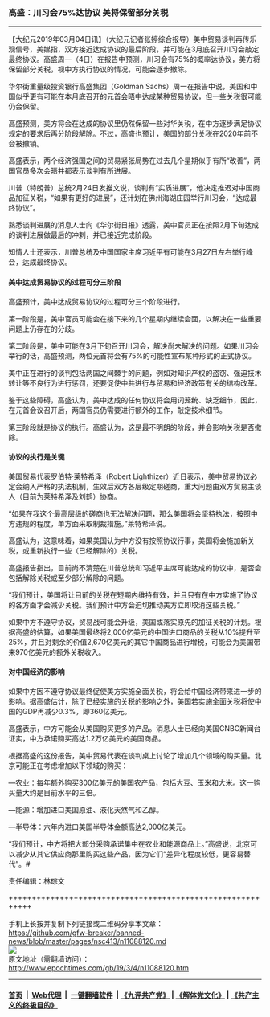 ### 高盛：川习会75%达协议 美将保留部分关税
------------------------

<p>
 【大纪元2019年03月04日讯】（大纪元记者张婷综合报导）美中贸易谈判再传乐观信号，美媒指，双方接近达成协议的最后阶段，并可能在3月底召开川习会敲定最终协议。高盛周一（4日）在报告中预测，川习会有75%的概率达协议，美方将保留部分关税，视中方执行协议的情况，可能会逐步撤除。
</p>
<p>
 华尔街重量级投资银行高盛集团（Goldman Sachs）周一在报告中说，美国和中国似乎更有可能在本月底召开的元首会晤中达成某种贸易协议，但一些关税很可能仍会保留。
</p>
<p>
 高盛预测，美方将会在达成的协议里仍然保留一些对华关税，在中方逐步满足协议规定的要求后再分阶段解除。不过，高盛也预计，美国的部分关税在2020年前不会被撤销。
</p>
<p>
 高盛表示，两个经济强国之间的贸易紧张局势在过去几个星期似乎有所“改善”，两国官员多次会晤并都表示谈判有所进展。
</p>
<p>
 川普（特朗普）总统2月24日发推文说，谈判有“实质进展”，他决定推迟对中国商品加征关税，“如果有更好的进展”，还计划在佛州海湖庄园举行川习会，“达成最终协议”。
</p>
<p>
 熟悉谈判进展的消息人士向《华尔街日报》透露，美中官员正在按照2月下旬达成的谈判进展做最后的冲刺，并已接近完成阶段。
</p>
<p>
 知情人士还表示，川普总统及中国国家主席习近平有可能在3月27日左右举行峰会，达成最终协议。
</p>
<h4>
 美中达成贸易协议的过程可分三阶段
</h4>
<p>
 高盛预计，美中达成贸易协议的过程可分三个阶段进行。
</p>
<p>
 第一阶段是，美中官员可能会在接下来的几个星期内继续会面，以解决在一些重要问题上仍存在的分歧。
</p>
<p>
 第二阶段是，美中可能在3月下旬召开川习会，解决尚未解决的问题。如果川习会举行的话，高盛预测，两位元首将会有75%的可能性宣布某种形式的正式协议。
</p>
<p>
 美中正在进行的谈判包括两国之间棘手的问题，例如对知识产权的盗窃、强迫技术转让等不良行为进行惩罚，还要促使中共进行与贸易和经济政策有关的结构改革。
</p>
<p>
 鉴于这些障碍，高盛认为，美中达成的任何协议将会用词笼统、缺乏细节，因此，在元首会议召开后，两国官员仍需要进行额外的工作，敲定技术细节。
</p>
<p>
 第三阶段就是协议的执行。高盛认为，这是最不明朗的阶段，并会影响关税是否撤除。
</p>
<h4>
 协议的执行是关键
</h4>
<p>
 美国贸易代表罗伯特‧莱特希泽（Robert Lighthizer）近日表示，美中贸易协议必定会纳入严格的执法机制，生效后双方各层级定期磋商，重大问题由双方贸易主谈人（目前为莱特希泽及刘鹤）协商。
</p>
<p>
 “如果在我这个最高层级的磋商也无法解决问题，那么美国将会坚持执法，按照中方违规的程度，单方面采取制裁措施。”莱特希泽说。
</p>
<p>
 高盛认为，这意味着，如果美国认为中方没有按照协议行事，美国将会施加新关税，或重新执行一些（已经解除的）关税。
</p>
<p>
 高盛报告指出，目前尚不清楚在川普总统和习近平主席可能达成的协议中，是否会包括解除关税或至少部分解除的问题。
</p>
<p>
 “我们预计，美国将让目前的关税在短期内维持有效，并且只有在中方实施了协议的各方面才会减少关税。我们预计中方会迫切推动美方立即取消这些关税。”
</p>
<p>
 如果中方不遵守协议，贸易战可能会升级，美国或落实原先的加征关税的计划。根据高盛的估算，如果美国最终将2,000亿美元的中国进口商品的关税从10%提升至25%，并且对剩余的价值2,670亿美元的其它中国商品进行增税，可能会为美国带来970亿美元的额外关税收入。
</p>
<h4>
 对中国经济的影响
</h4>
<p>
 如果中方因不遵守协议最终促使美方实施全面关税，将会给中国经济带来进一步的影响。据高盛估计，除了已经实施的关税的影响之外，美国若实施全面关税将使中国的GDP再减少0.3%，即360亿美元。
</p>
<p>
 高盛表示，中方可能会从美国购买更多的产品。消息人士已经向美国CNBC新闻台证实，中方承诺购买高达1.2万亿美元的美国商品。
</p>
<p>
 根据高盛的这份报告，美中贸易代表在谈判桌上讨论了增加几个领域的购买量。北京可能正在考虑增加以下领域的购买：
</p>
<p>
 —农业：每年额外购买300亿美元的美国农产品，包括大豆、玉米和大米。这一购买量大约是目前水平的三倍。
</p>
<p>
 —能源：增加进口美国原油、液化天然气和乙醇。
</p>
<p>
 —半导体：六年内进口美国半导体金额高达2,000亿美元。
</p>
<p>
 “我们预计，中方将把大部分采购承诺集中在农业和能源商品上。”高盛说，北京可以减少从其它供应商那里购买这些产品，因为它们“差异化程度较低，更容易替代”。#
</p>
<p>
 责任编辑：林琮文
</p>

+++++++++++++++++++++++++++++++++++++++++++++++++++++++++++<br/><br/>
手机上长按并复制下列链接或二维码分享本文章：<br/>
https://github.com/gfw-breaker/banned-news/blob/master/pages/nsc413/n11088120.md <br/>
<a href='https://github.com/gfw-breaker/banned-news/blob/master/pages/nsc413/n11088120.md'><img src='https://github.com/gfw-breaker/banned-news/blob/master/pages/nsc413/n11088120.md.png'/></a> <br/>
原文地址（需翻墙访问）：http://www.epochtimes.com/gb/19/3/4/n11088120.htm


------------------------
#### [首页](https://github.com/gfw-breaker/banned-news/blob/master/README.md) &nbsp;|&nbsp; [Web代理](https://github.com/labour-camp/helloworld) &nbsp;|&nbsp; [一键翻墙软件](https://github.com/gfw-breaker/nogfw/blob/master/README.md) &nbsp;| [《九评共产党》](https://github.com/gfw-breaker/9ping.md/blob/master/README.md#九评之一评共产党是什么) | [《解体党文化》](https://github.com/gfw-breaker/jtdwh.md/blob/master/README.md) | [《共产主义的终极目的》](https://github.com/gfw-breaker/gczydzjmd.md/blob/master/README.md)

